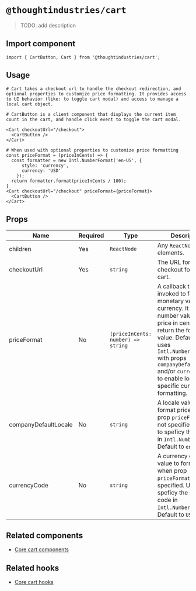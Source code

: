 # `@thoughtindustries/cart`

> TODO: add description

## Import component

```
import { CartButton, Cart } from '@thoughtindustries/cart';
```

## Usage

```
# Cart takes a checkout url to handle the checkout redirection, and optional properties to customize price formatting. It provides access to UI behavior (like: to toggle cart modal) and access to manage a local cart object.

# CartButton is a client component that displays the current item count in the cart, and handle click event to toggle the cart modal.

<Cart checkoutUrl="/checkout">
  <CartButton />
</Cart>

# When used with optional properties to customize price formatting
const priceFormat = (priceInCents) => {
  const formatter = new Intl.NumberFormat('en-US', {
      style: 'currency',
      currency: 'USD'
    });
  return formatter.format(priceInCents / 100);
}
<Cart checkoutUrl="/checkout" priceFormat={priceFormat}>
  <CartButton />
</Cart>
```

## Props

| Name     | Required | Type                          | Description               |
| -------- | -------- | ----------------------------- | ------------------------- |
| children | Yes | <code>ReactNode</code>        | Any `ReactNode` elements. |
| checkoutUrl     | Yes | <code>string</code> | The URL for the checkout for this cart.       |
| priceFormat     | No | <code>(priceInCents: number) => string</code> | A callback that is invoked to format monetary value with currency. It takes a number value for the price in cent unit and return the formatted value. Default value uses `Intl.NumberFormat` with props `companyDefaultLocale` and/or `currencyCode` to enable locale-specific currency formatting. |
| companyDefaultLocale     | No | <code>string</code> | A locale value to format price when prop `priceFormat` is not specified. Used to speficy the locale in `Intl.NumberFormat`. Default to `en-US`.  |
| currencyCode     | No | <code>string</code> | A currency code value to format price when prop `priceFormat` is not specified. Used to speficy the currency code in `Intl.NumberFormat`. Default to `USD`. |

## Related components

- [Core cart components](./src/core/components/README.md)

## Related hooks

- [Core cart hooks](./src/core/hooks/README.md)
